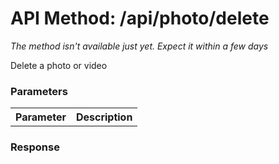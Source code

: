 # API Method: /api/photo/delete

_The method isn't available just yet. Expect it within a few days_

Delete a photo or video


### Parameters

<table class="pretty">
  <tr><th>Parameter</th><th>Description</th></tr>
</table>


### Response

